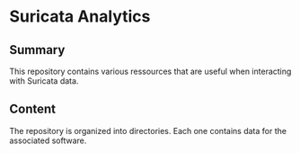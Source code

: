 # Suricata Analytics

## Summary

This repository contains various ressources that are useful when interacting with Suricata data.

## Content

The repository is organized into directories. Each one contains data for the associated software.
